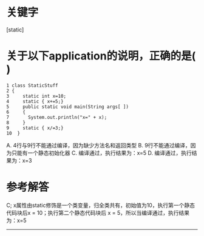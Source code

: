 # 关键字

[static]

# 关于以下application的说明，正确的是( )

```
1 class StaticStuff
2 {
3     static int x=10;
4     static { x+=5;}
5     public static void main(String args[ ])
6     {
7       System.out.println("x=" + x);
8     }
9     static { x/=3;}
10  }
```
A. 4行与9行不能通过编译，因为缺少方法名和返回类型
B. 9行不能通过编译，因为只能有一个静态初始化器
C. 编译通过，执行结果为：x=5
D. 编译通过，执行结果为：x=3

# 参考解答

C;
x属性由static修饰是一个类变量，归全类共有，初始值为10，执行第一个静态代码块后x = 10；执行第二个静态代码块后 x = 5，所以当编译通过，执行结果为：x=5

---
